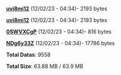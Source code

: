 [**uvi8mi12**](/data/uvi8mi12.txt) (12/02/23 - 04:34)- 2193 bytes

[**uvi8mi12**](/data/uvi8mi12.txt) (12/02/23 - 04:34)- 2193 bytes

[**0SWVXCgP**](/data/0SWVXCgP.txt) (12/02/23 - 04:34)- 816 bytes

[**NDg6y33Z**](/data/NDg6y33Z.txt) (12/02/23 - 04:34)- 17786 bytes

**Total Datas**: 9558

**Total Size**: 63.88 MB / 63.9 MB